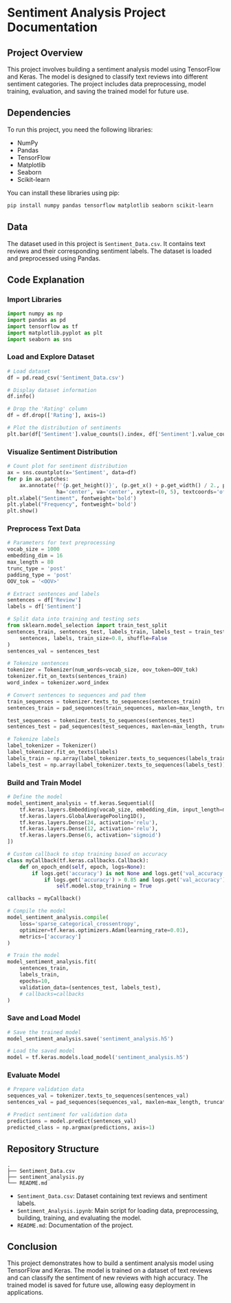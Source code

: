 # Sentiment Analysis Project Documentation

## Project Overview

This project involves building a sentiment analysis model using TensorFlow and Keras. The model is designed to classify text reviews into different sentiment categories. The project includes data preprocessing, model training, evaluation, and saving the trained model for future use.

## Dependencies

To run this project, you need the following libraries:

- NumPy
- Pandas
- TensorFlow
- Matplotlib
- Seaborn
- Scikit-learn

You can install these libraries using pip:

```bash
pip install numpy pandas tensorflow matplotlib seaborn scikit-learn
```

## Data

The dataset used in this project is `Sentiment_Data.csv`. It contains text reviews and their corresponding sentiment labels. The dataset is loaded and preprocessed using Pandas.

## Code Explanation

### Import Libraries

```python
import numpy as np
import pandas as pd
import tensorflow as tf
import matplotlib.pyplot as plt
import seaborn as sns
```

### Load and Explore Dataset

```python
# Load dataset
df = pd.read_csv('Sentiment_Data.csv')

# Display dataset information
df.info()

# Drop the 'Rating' column
df = df.drop(['Rating'], axis=1)

# Plot the distribution of sentiments
plt.bar(df['Sentiment'].value_counts().index, df['Sentiment'].value_counts().values)
```

### Visualize Sentiment Distribution

```python
# Count plot for sentiment distribution
ax = sns.countplot(x='Sentiment', data=df)
for p in ax.patches:
    ax.annotate(f'{p.get_height()}', (p.get_x() + p.get_width() / 2., p.get_height()),
                ha='center', va='center', xytext=(0, 5), textcoords='offset points')
plt.xlabel("Sentiment", fontweight='bold')
plt.ylabel("Frequency", fontweight='bold')
plt.show()
```

### Preprocess Text Data

```python
# Parameters for text preprocessing
vocab_size = 1000
embedding_dim = 16
max_length = 80
trunc_type = 'post'
padding_type = 'post'
OOV_tok = '<OOV>'

# Extract sentences and labels
sentences = df['Review']
labels = df['Sentiment']

# Split data into training and testing sets
from sklearn.model_selection import train_test_split
sentences_train, sentences_test, labels_train, labels_test = train_test_split(
    sentences, labels, train_size=0.8, shuffle=False
)
sentences_val = sentences_test

# Tokenize sentences
tokenizer = Tokenizer(num_words=vocab_size, oov_token=OOV_tok)
tokenizer.fit_on_texts(sentences_train)
word_index = tokenizer.word_index

# Convert sentences to sequences and pad them
train_sequences = tokenizer.texts_to_sequences(sentences_train)
sentences_train = pad_sequences(train_sequences, maxlen=max_length, truncating=trunc_type, padding=padding_type)

test_sequences = tokenizer.texts_to_sequences(sentences_test)
sentences_test = pad_sequences(test_sequences, maxlen=max_length, truncating=trunc_type, padding=padding_type)

# Tokenize labels
label_tokenizer = Tokenizer()
label_tokenizer.fit_on_texts(labels)
labels_train = np.array(label_tokenizer.texts_to_sequences(labels_train))
labels_test = np.array(label_tokenizer.texts_to_sequences(labels_test))
```

### Build and Train Model

```python
# Define the model
model_sentiment_analysis = tf.keras.Sequential([
    tf.keras.layers.Embedding(vocab_size, embedding_dim, input_length=max_length),
    tf.keras.layers.GlobalAveragePooling1D(),
    tf.keras.layers.Dense(24, activation='relu'),
    tf.keras.layers.Dense(12, activation='relu'),
    tf.keras.layers.Dense(6, activation='sigmoid')
])

# Custom callback to stop training based on accuracy
class myCallback(tf.keras.callbacks.Callback):
    def on_epoch_end(self, epoch, logs=None):
        if logs.get('accuracy') is not None and logs.get('val_accuracy') is not None:
            if logs.get('accuracy') > 0.85 and logs.get('val_accuracy') > 0.85:
                self.model.stop_training = True

callbacks = myCallback()

# Compile the model
model_sentiment_analysis.compile(
    loss='sparse_categorical_crossentropy',
    optimizer=tf.keras.optimizers.Adam(learning_rate=0.01),
    metrics=['accuracy']
)

# Train the model
model_sentiment_analysis.fit(
    sentences_train,
    labels_train,
    epochs=10,
    validation_data=(sentences_test, labels_test),
    # callbacks=callbacks
)
```

### Save and Load Model

```python
# Save the trained model
model_sentiment_analysis.save('sentiment_analysis.h5')

# Load the saved model
model = tf.keras.models.load_model('sentiment_analysis.h5')
```

### Evaluate Model

```python
# Prepare validation data
sequences_val = tokenizer.texts_to_sequences(sentences_val)
sentences_val = pad_sequences(sequences_val, maxlen=max_length, truncating=trunc_type, padding=padding_type)

# Predict sentiment for validation data
predictions = model.predict(sentences_val)
predicted_class = np.argmax(predictions, axis=1)
```

## Repository Structure

```
.
├── Sentiment_Data.csv
├── sentiment_analysis.py
└── README.md
```

- `Sentiment_Data.csv`: Dataset containing text reviews and sentiment labels.
- `Sentiment_Analysis.ipynb`: Main script for loading data, preprocessing, building, training, and evaluating the model.
- `README.md`: Documentation of the project.


## Conclusion

This project demonstrates how to build a sentiment analysis model using TensorFlow and Keras. The model is trained on a dataset of text reviews and can classify the sentiment of new reviews with high accuracy. The trained model is saved for future use, allowing easy deployment in applications.
